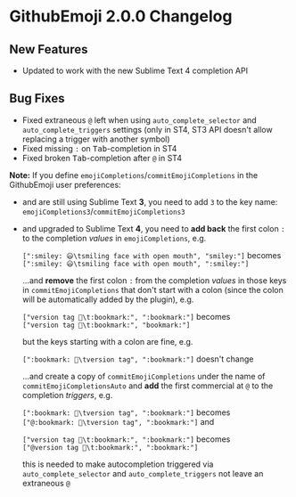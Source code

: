 # GithubEmoji 2.0.0 Changelog

## New Features

* Updated to work with the new Sublime Text 4 completion API

## Bug Fixes

* Fixed extraneous `@` left when using `auto_complete_selector` and `auto_complete_triggers` settings (only in ST4, ST3 API doesn't allow replacing a trigger with another symbol)
* Fixed missing `:` on <kbd>Tab</kbd>-completion in ST4
* Fixed broken <kbd>Tab</kbd>-completion after `@` in ST4

**Note:** If you define `emojiCompletions`/`commitEmojiCompletions` in the GithubEmoji user preferences:

  - and are still using Sublime Text __3__, you need to add `3` to the key name: `emojiCompletions3`/`commitEmojiCompletions3`

  - and upgraded to Sublime Text __4__, you need to __add back__ the first colon `:` to the completion _values_ in `emojiCompletions`, e.g.

    `[":smiley: 😃\tsmiling face with open mouth", "smiley:"]` becomes <br/>
    `[":smiley: 😃\tsmiling face with open mouth", ":smiley:"]`

    ...and __remove__ the first colon `:` from the completion _values_ in those keys in `commitEmojiCompletions` that don't start with a colon (since the colon will be automatically added by the plugin), e.g.

    `["version tag 🔖\t:bookmark:", ":bookmark:"]` becomes <br/>
    `["version tag 🔖\t:bookmark:", "bookmark:"]`

    but the keys starting with a colon are fine, e.g.

    `[":bookmark: 🔖\tversion tag", ":bookmark:"]` doesn't change

    ...and create a copy of `commitEmojiCompletions` under the name of `commitEmojiCompletionsAuto` and __add__ the first commercial at `@` to the completion _triggers_, e.g.

    `[":bookmark: 🔖\tversion tag", ":bookmark:"]` becomes <br/>
    `["@:bookmark: 🔖\tversion tag", ":bookmark:"]` and

    `["version tag 🔖\t:bookmark:", ":bookmark:"]` becomes <br/>
    `["@version tag 🔖\t:bookmark:", ":bookmark:"]`

    this is needed to make autocompletion triggered via `auto_complete_selector` and `auto_complete_triggers` not leave an extraneous `@`
